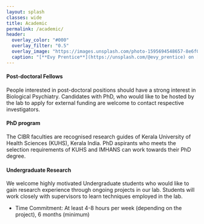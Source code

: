```yaml
---
layout: splash
classes: wide
title: Academic
permalink: /academic/
header:
  overlay_color: "#000"
  overlay_filter: "0.5"
  overlay_image: "https://images.unsplash.com/photo-1595694548657-8e6f0d681f8a?ixlib=rb-1.2.1&ixid=MnwxMjA3fDB8MHxwaG90by1wYWdlfHx8fGVufDB8fHx8&auto=format&fit=crop&w=1776&q=80"
  caption: "[**Evy Prentice**](https://unsplash.com/@evy_prentice) on [*Unsplash*](https://unsplash.com)"
---
```


#### Post-doctoral Fellows
People interested in post-doctoral positions should have a strong interest in Biological Psychiatry. Candidates with PhD, who would like to be hosted by the lab to apply for external funding are welcome to contact respective investigators. 

#### PhD program
The CIBR faculties are recognised research guides of Kerala University of Health Sciences (KUHS), Kerala India. PhD aspirants who meets the selection requirements of KUHS and IMHANS can work towards their PhD degree.

#### Undergraduate Research
We welcome highly motivated Undergraduate students who would like to gain research experience through ongoing projects in our lab. Students will work closely with supervisors to learn techniques employed in the lab.
* Time Commitment: At least 4-8 hours per week (depending on the project), 6 months (minimum)
